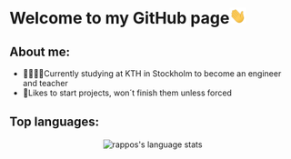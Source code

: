 # Welcome to my GitHub page<img src="https://github.com/rappos/rappos/blob/master/Hi.gif" width="29px">

## About me:

* 👨‍🏫👷‍♂️Currently studying at KTH in Stockholm to become an engineer and teacher
* 🤭Likes to start projects, won´t finish them unless forced

## Top languages:
<p align='center'>
  <img align="center" src="https://github-readme-stats.vercel.app/api/top-langs/?username=rappos&bg_color=0D1117&hide_title=true" alt="rappos's language stats"/>
</p>
